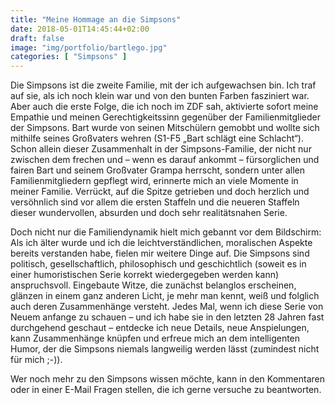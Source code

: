 ```yaml
---
title: "Meine Hommage an die Simpsons"
date: 2018-05-01T14:45:44+02:00
draft: false
image: "img/portfolio/bartlego.jpg"
categories: [ "Simpsons" ]
---
```


Die Simpsons ist die zweite Familie, mit der ich aufgewachsen bin. 
Ich traf auf sie, als ich noch klein war und von den bunten Farben fasziniert war. Aber auch die erste Folge, die ich noch im ZDF sah, aktivierte sofort meine Empathie und meinen Gerechtigkeitssinn gegenüber der Familienmitglieder der Simpsons. 
Bart wurde von seinen Mitschülern gemobbt und wollte sich mithilfe seines Großvaters wehren (S1-F5 „Bart schlägt eine Schlacht“).
Schon allein dieser Zusammenhalt in der Simpsons-Familie, der nicht nur zwischen dem frechen und –  wenn es darauf ankommt –  fürsorglichen und fairen Bart und seinem Großvater Grampa herrscht, sondern unter allen Familienmitgliedern gepflegt wird, erinnerte mich an viele Momente in meiner Familie.
Verrückt, auf die Spitze getrieben und doch herzlich und versöhnlich sind vor allem die ersten Staffeln und die neueren Staffeln dieser wundervollen, absurden und doch sehr realitätsnahen Serie.

Doch nicht nur die Familiendynamik hielt mich gebannt vor dem Bildschirm:
Als ich älter wurde und ich die leichtverständlichen, moralischen Aspekte bereits verstanden habe, fielen mir weitere Dinge auf. 
Die Simpsons sind politisch, gesellschaftlich, philosophisch und geschichtlich (soweit es in einer humoristischen Serie korrekt wiedergegeben werden kann) anspruchsvoll.
Eingebaute Witze, die zunächst belanglos erscheinen, glänzen in einem ganz anderen Licht, je mehr man kennt, weiß und folglich auch deren Zusammenhänge versteht.
Jedes Mal, wenn ich diese Serie von Neuem anfange zu schauen – und ich habe sie in den letzten 28 Jahren fast durchgehend geschaut – entdecke ich neue Details, neue Anspielungen, kann Zusammenhänge knüpfen und erfreue mich an dem intelligenten Humor, der die Simpsons niemals langweilig werden lässt (zumindest nicht für mich ;-)).

Wer noch mehr zu den Simpsons wissen möchte, kann in den Kommentaren oder in einer E-Mail Fragen stellen, die ich gerne versuche zu beantworten.